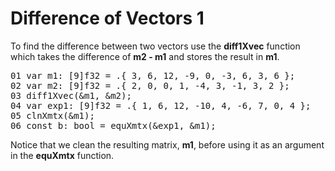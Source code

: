 # Difference of Vectors 1

To find the difference between two vectors use the <b>diff1Xvec</b> function
which takes the difference of <b>m2 - m1</b> and stores the result in <b>m1</b>.

<!-- //"XMTX: ELA - Larson, Edwards: 2.1 Example 3 test" -->
<pre>
01 var m1: [9]f32 = .{ 3, 6, 12, -9, 0, -3, 6, 3, 6 };
02 var m2: [9]f32 = .{ 2, 0, 0, 1, -4, 3, -1, 3, 2 };
03 diff1Xvec(&m1, &m2);
04 var exp1: [9]f32 = .{ 1, 6, 12, -10, 4, -6, 7, 0, 4 };
05 clnXmtx(&m1);
06 const b: bool = equXmtx(&exp1, &m1);
</pre>

Notice that we clean the resulting matrix, <b>m1</b>, before using it as an argument in the <b>equXmtx</b> function.